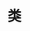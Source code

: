 <!--
 * @Author: shgopher shgopher@gmail.com
 * @Date: 2024-01-24 00:19:22
 * @LastEditors: shgopher shgopher@gmail.com
 * @LastEditTime: 2024-01-24 00:19:26
 * @FilePath: /TSFamily/ts/类/README.md
 * @Description: 
 * 
 * Copyright (c) 2024 by shgopher, All Rights Reserved. 
-->
# 类